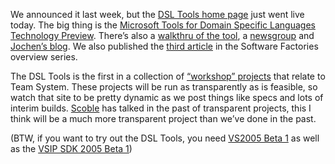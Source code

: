 We announced it last week, but the [DSL Tools home
page](http://lab.msdn.microsoft.com/vs2005/teamsystem/workshop/dsltools/)
just went live today. The big thing is the [Microsoft Tools for Domain
Specific Languages Technology
Preview](http://www.microsoft.com/downloads/details.aspx?FamilyId=673A0B3A-F631-4310-8599-8BB55D15F017&displaylang=en).
There’s also a [walkthru of the
tool](http://lab.msdn.microsoft.com/vs2005/teamsystem/Workshop/DSLTools/walkthrough.aspx),
a
[newsgroup](http://communities.microsoft.com/newsgroups/default.asp?icp=whidbey&slcid=us&NewsGroup=microsoft.private.whidbey.teamsystem.workshop.dsltools)
and [Jochen’s blog](http://blogs.msdn.com/jochens/). We also published
the [third
article](http://msdn.microsoft.com/architecture/default.aspx?pull=/library/en-us/dnbda/html/softfact3.asp)
in the Software Factories overview series.

The DSL Tools is the first in a collection of [“workshop”
projects](http://lab.msdn.microsoft.com/vs2005/teamsystem/Workshop) that
relate to Team System. These projects will be run as transparently as is
feasible, so watch that site to be pretty dynamic as we post things like
specs and lots of interim builds.
[Scoble](http://radio.weblogs.com/0001011/) has talked in the past of
transparent projects, this I think will be a much more transparent
project than we’ve done in the past.

(BTW, if you want to try out the DSL Tools, you need [VS2005 Beta
1](http://lab.msdn.microsoft.com/vs2005/get) as well as the [VSIP SDK
2005 Beta 1](http://msdn.microsoft.com/vstudio/extend/SDKDownload/))
